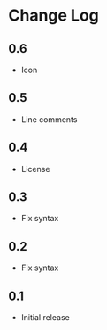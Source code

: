 # Change Log

## 0.6

- Icon

## 0.5

- Line comments

## 0.4

- License

## 0.3

- Fix syntax

## 0.2

- Fix syntax

## 0.1

- Initial release
